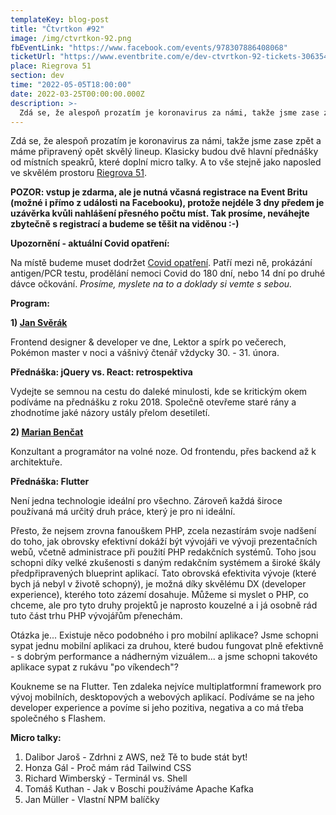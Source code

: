 ```yaml
---
templateKey: blog-post
title: "Čtvrtkon #92"
image: /img/ctvrtkon-92.png
fbEventLink: "https://www.facebook.com/events/978307886408068"
ticketUrl: "https://www.eventbrite.com/e/dev-ctvrtkon-92-tickets-306354483507"
place: Riegrova 51
section: dev
time: "2022-05-05T18:00:00"
date: 2022-03-25T00:00:00.000Z
description: >-
  Zdá se, že alespoň prozatím je koronavirus za námi, takže jsme zase zpět a máme připravený opět skvělý lineup. Klasicky budou dvě hlavní přednášky od místních speakrů, které doplní micro talky. A to vše stejně jako naposled ve skvělém prostoru Riegrova 51.
---
```


Zdá se, že alespoň prozatím je koronavirus za námi, takže jsme zase zpět a máme připravený opět skvělý lineup. Klasicky budou dvě hlavní přednášky od místních speakrů, které doplní micro talky. A to vše stejně jako naposled ve skvělém prostoru [Riegrova 51](https://www.riegrova51.cz/).

**POZOR: vstup je zdarma, ale je nutná včasná registrace na Event Britu (možné i přímo z události na Facebooku), protože nejdéle 3 dny předem je uzávěrka kvůli nahlášení přesného počtu míst. Tak prosíme, neváhejte zbytečně s registrací a budeme se těšit na viděnou :-)**

**Upozornění - aktuální Covid opatření:**

Na místě budeme muset dodržet [Covid opatření](https://covid.gov.cz/situace/kultura/spolecenske-akce). Patří mezi ně, prokázání antigen/PCR testu, prodělání nemoci Covid do 180 dní, nebo 14 dní po druhé dávce očkování. _Prosíme, myslete na to a doklady si vemte s sebou._

**Program:**

**1) [Jan Svěrák](https://jansverak.cz/)**

Frontend designer & developer ve dne, Lektor a spírk po večerech, Pokémon master v noci a vášnivý čtenář vždycky 30. - 31. února.

**Přednáška: jQuery vs. React: retrospektiva**

Vydejte se semnou na cestu do daleké minulosti, kde se kritickým okem podíváme na přednášku z roku 2018. Společně otevřeme staré rány a zhodnotíme jaké názory ustály přelom desetiletí.

**2) [Marian Benčat](https://www.linkedin.com/in/marian-ben%C4%8Dat-a832b794/)**

Konzultant a programátor na volné noze. Od frontendu, přes backend až k architektuře.

**Přednáška: Flutter**

Není jedna technologie ideální pro všechno. Zároveň každá široce používaná má určitý druh práce, který je pro ni ideální. 

Přesto, že nejsem zrovna fanouškem PHP, zcela nezastírám svoje nadšení do toho, jak obrovsky efektivní dokáží být vývojáři ve vývoji prezentačních webů, včetně administrace při použití PHP redakčních systémů. Toho jsou schopni díky velké zkušenosti s daným redakčním systémem a široké škály předpřipravených blueprint aplikací. Tato obrovská efektivita vývoje (které bych já nebyl v životě schopný), je možná díky skvělému DX (developer experience), kterého toto zázemí dosahuje. Můžeme si myslet o PHP, co chceme, ale pro tyto druhy projektů je naprosto kouzelné a i já osobně rád tuto část trhu PHP vývojářům přenechám. 

Otázka je... Existuje něco podobného i pro mobilní aplikace? Jsme schopni sypat jednu mobilní aplikaci za druhou, které budou fungovat plně efektivně - s dobrým performance  a nádherným vizuálem... a jsme schopni takovéto aplikace sypat z rukávu "po víkendech"? 

Koukneme se na Flutter. Ten zdaleka nejvíce multiplatformní framework pro vývoj mobilních, desktopových a webových aplikací. Podíváme se na jeho developer experience a povíme si jeho pozitiva, negativa a co má třeba společného s Flashem.

**Micro talky:**

1. Dalibor Jaroš - Zdrhni z AWS, než Tě to bude stát byt!
2. Honza Gál - Proč mám rád Tailwind CSS
3. Richard Wimberský - Terminál vs. Shell
4. Tomáš Kuthan - Jak v Boschi používáme Apache Kafka
5. Jan Müller - Vlastní NPM balíčky
